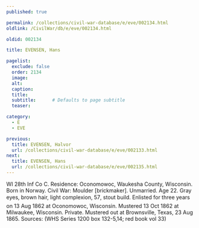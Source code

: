 ```yaml
---
published: true

permalink: /collections/civil-war-database/e/eve/002134.html
oldlink: /CivilWar/db/e/eve/002134.html

oldid: 002134

title: EVENSEN, Hans

pagelist:
  exclude: false
  order: 2134
  image: 
  alt:
  caption:
  title:
  subtitle:      # Defaults to page subtitle
  teaser:

category: 
  - E 
  - EVE

previous:
  title: EVENSEN, Halvor
  url: /collections/civil-war-database/e/eve/002133.html  
next:
  title: EVENSEN, Hans
  url: /collections/civil-war-database/e/eve/002135.html   
---
```

WI 28th Inf Co C. Residence: Oconomowoc, Waukesha County, Wisconsin. Born in Norway. Civil War: Moulder [brickmaker]. Unmarried. Age 22. Gray eyes, brown hair, light complexion, 5&#146;7&#148;, stout build. Enlisted for three years on 13 Aug 1862 at Oconomowoc, Wisconsin. Mustered 13 Oct 1862 at Milwaukee, Wisconsin. Private. Mustered out at Brownsville, Texas, 23 Aug 1865. Sources: (WHS Series 1200 box 132-5,14; red book vol 33)